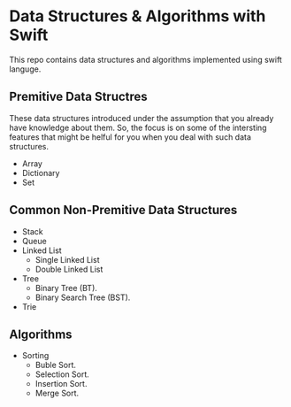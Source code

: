 # Data Structures &amp; Algorithms with Swift
 This repo contains data structures and algorithms implemented using swift languge.

## Premitive Data Structres
 These data structures introduced under the assumption that you already have knowledge about them. So, the focus is on some of the intersting features that might be helful for you when you deal with such data structures.
 - Array
 - Dictionary
 - Set

## Common Non-Premitive Data Structures
  - Stack
  - Queue
  - Linked List
    - Single Linked List
    - Double Linked List
  - Tree
     - Binary Tree (BT).
     - Binary Search Tree (BST).
  - Trie

 ## Algorithms
  - Sorting
    - Buble Sort.
    - Selection Sort.
    - Insertion Sort.
    - Merge Sort.
